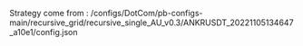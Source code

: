 Strategy come from : /configs/DotCom/pb-configs-main/recursive_grid/recursive_single_AU_v0.3/ANKRUSDT_20221105134647_a10e1/config.json